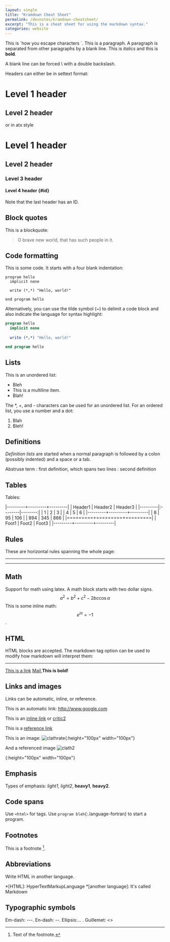 ```yaml
---
layout: single
title: "Kramdown Cheat Sheet"
permalink: /devnotes/kramdown-cheatsheet/
excerpt: "This is a cheat sheet for using the markdown syntax."
categories: website
---
```


This is \`how you escape characters \`. This is a paragraph. A
paragraph is separated from other paragraphs by a blank line.
This is *italics* and this is **bold**.

A blank line can be forced \\
with a double backslash.

Headers can either be in settext format:

Level 1 header
==============

Level 2 header
--------------

or in atx style

# Level 1 header

## Level 2 header

### Level 3 header 

#### Level 4 header {#id}

Note that the last header has an ID.

## Block quotes

This is a blockquote:

> O brave new world, that has such people in it.

## Code formatting

This is some code. It starts with a four blank indentation:

    program hello
      implicit none
      
      write (*,*) "Hello, world!"

    end program hello
    
Alternatively, you can use the tilde symbol (~) to delimit a code
block and also indicate the language for syntax highlight:

~~~ fortran
program hello
  implicit none
  
  write (*,*) "Hello, world!"

end program hello
~~~

## Lists

This is an unordered list:

* Bleh
* This is a multiline
  item.
* Blah!

The *, +, and - characters can be used for an unordered list. For an
ordered list, you use a number and a dot:

1. Blah
2. Bleh!

## Definitions

*Definition lists* are started when a normal paragraph is followed by
a colon (possibly indented) and a space or a tab.

Abstruse term
: first definition, which 
  spans two lines
: second definition

## Tables

Tables:

|---------+---------+---------|
| Header1 | Header2 | Header3 |
|---------|:--------|--------:|
| 1       | 2       | 3       |
| 4       | 5       | 6       |
|---------+---------+---------|
| 8       | 95      | 106     |
| 894     | 345     | 866     |
|=========+=========+=========|
| Foot1   | Foot2   | Foot3   |
|---------+---------+---------|

## Rules

These are horizontal rules spanning the whole page:

* * * 

---

## Math

Support for math using latex. A math block starts with two dollar
signs. 
$$
\begin{equation}
a^2 = b^2 + c^2 - 2bc\cos\alpha
\end{equation}
$$
This is some inline math: $$e^{i\pi} = -1$$.

## HTML

HTML blocks are accepted. The markdown tag option can be used to
modify how markdown will interpret them:
<HR>
<a href="http://google.com">This is a link</a>
<a href="mailto:example@example.com.com"> Mail </a>
<B>This is bold!</B>

## Links and images

Links can be automatic, inline, or reference.

This is an automatic link: <http://www.google.com>

This is an [inline link](http://www.google.com) or [critic2](/critic2/)

This is a [reference link][linkid]

[linkid]: http://google.com "optional title"

This is an image:
![clathrate](/assets/images/clathrate.png "title"){:height="100px" width="100px"}

And a referenced image ![clath2]

[clath2]: /assets/images/clathrate.png
{:height="100px" width="100px"}

## Emphasis

Types of emphasis: *light1*, _light2_, **heavy1**, __heavy2__.

## Code spans

Use `<html>` for tags. Use `program bleh`{:.language-fortran} to start
a program.

## Footnotes

This is a footnote [^1].

[^1]: Text of the footnote.

## Abbreviations

Write HTML in another language.

*[HTML]: HyperTextMarkupLanguage
*[another language]: It's called Markdown

## Typographic symbols

Em-dash: ---. En-dash: --. Ellipsis:... . Guillemet: <<bleh>>

